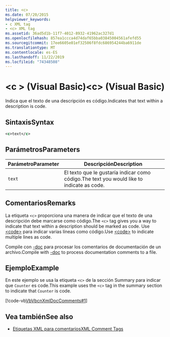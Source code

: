 ```yaml
---
title: <c>
ms.date: 07/20/2015
helpviewer_keywords:
- c XML tag
- <c> XML tag
ms.assetid: 36ad5d1b-11f7-4012-8932-41962ac327d1
ms.openlocfilehash: 857ea1ccca4d74daf65bba03845004561afefd55
ms.sourcegitcommit: 17ee6605e01ef32506f8fdc686954244ba6911de
ms.translationtype: MT
ms.contentlocale: es-ES
ms.lasthandoff: 11/22/2019
ms.locfileid: "74348508"
---
```

# <a name="c-visual-basic"></a><span data-ttu-id="e8bc9-101">\<c > (Visual Basic)</span><span class="sxs-lookup"><span data-stu-id="e8bc9-101">\<c> (Visual Basic)</span></span>
<span data-ttu-id="e8bc9-102">Indica que el texto de una descripción es código.</span><span class="sxs-lookup"><span data-stu-id="e8bc9-102">Indicates that text within a description is code.</span></span>  
  
## <a name="syntax"></a><span data-ttu-id="e8bc9-103">Sintaxis</span><span class="sxs-lookup"><span data-stu-id="e8bc9-103">Syntax</span></span>  
  
```xml  
<c>text</c>  
```  
  
## <a name="parameters"></a><span data-ttu-id="e8bc9-104">Parámetros</span><span class="sxs-lookup"><span data-stu-id="e8bc9-104">Parameters</span></span>  
  
|<span data-ttu-id="e8bc9-105">Parámetro</span><span class="sxs-lookup"><span data-stu-id="e8bc9-105">Parameter</span></span>|<span data-ttu-id="e8bc9-106">Descripción</span><span class="sxs-lookup"><span data-stu-id="e8bc9-106">Description</span></span>|  
|---|---|  
|`text`|<span data-ttu-id="e8bc9-107">El texto que le gustaría indicar como código.</span><span class="sxs-lookup"><span data-stu-id="e8bc9-107">The text you would like to indicate as code.</span></span>|  
  
## <a name="remarks"></a><span data-ttu-id="e8bc9-108">Comentarios</span><span class="sxs-lookup"><span data-stu-id="e8bc9-108">Remarks</span></span>  
 <span data-ttu-id="e8bc9-109">La etiqueta `<c>` proporciona una manera de indicar que el texto de una descripción debe marcarse como código.</span><span class="sxs-lookup"><span data-stu-id="e8bc9-109">The `<c>` tag gives you a way to indicate that text within a description should be marked as code.</span></span> <span data-ttu-id="e8bc9-110">Use [\<code>](../../../visual-basic/language-reference/xmldoc/code.md) para indicar varias líneas como código.</span><span class="sxs-lookup"><span data-stu-id="e8bc9-110">Use [\<code>](../../../visual-basic/language-reference/xmldoc/code.md) to indicate multiple lines as code.</span></span>  
  
 <span data-ttu-id="e8bc9-111">Compile con [-doc](../../../visual-basic/reference/command-line-compiler/doc.md) para procesar los comentarios de documentación de un archivo.</span><span class="sxs-lookup"><span data-stu-id="e8bc9-111">Compile with [-doc](../../../visual-basic/reference/command-line-compiler/doc.md) to process documentation comments to a file.</span></span>  
  
## <a name="example"></a><span data-ttu-id="e8bc9-112">Ejemplo</span><span class="sxs-lookup"><span data-stu-id="e8bc9-112">Example</span></span>  
 <span data-ttu-id="e8bc9-113">En este ejemplo se usa la etiqueta `<c>` de la sección Summary para indicar que `Counter` es code.</span><span class="sxs-lookup"><span data-stu-id="e8bc9-113">This example uses the `<c>` tag in the summary section to indicate that `Counter` is code.</span></span>  
  
 [!code-vb[VbVbcnXmlDocComments#1](~/samples/snippets/visualbasic/VS_Snippets_VBCSharp/VbVbcnXmlDocComments/VB/Class1.vb#1)]  
  
## <a name="see-also"></a><span data-ttu-id="e8bc9-114">Vea también</span><span class="sxs-lookup"><span data-stu-id="e8bc9-114">See also</span></span>

- [<span data-ttu-id="e8bc9-115">Etiquetas XML para comentarios</span><span class="sxs-lookup"><span data-stu-id="e8bc9-115">XML Comment Tags</span></span>](../../../visual-basic/language-reference/xmldoc/index.md)

